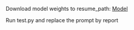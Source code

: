 Download model weights to resume_path: [Model]([https://drive.google.com/file/d/1JHMxaoTe3rTif8Qng6WBsdPGeV2EkXWc/view](https://drive.google.com/file/d/1mzJzApfIfoVC4NvR4N7eh5AxiFt3-wy6/view?usp=sharing))

Run test.py and replace the prompt by report
